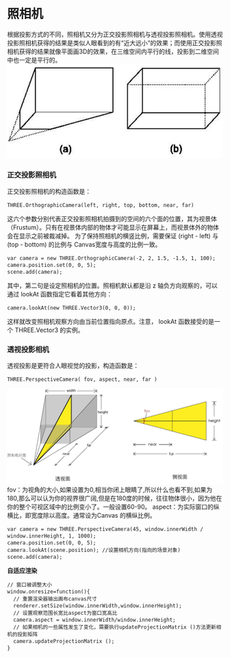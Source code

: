 照相机
===================
根据投影方式的不同，照相机又分为正交投影照相机与透视投影照相机。使用透视投影照相机获得的结果是类似人眼看到的有“近大远小”的效果；而使用正交投影照相机获得的结果就像平面画3D的效果，在三维空间内平行的线，投影到二维空间中也一定是平行的。
![](./相关文件/2.1.png)

###  正交投影照相机
正交投影照相机的构造函数是：

    THREE.OrthographicCamera(left, right, top, bottom, near, far)
这六个参数分别代表正交投影照相机拍摄到的空间的六个面的位置，其为视景体（Frustum）。只有在视景体内部的物体才可能显示在屏幕上，而视景体外的物体会在显示之前被裁减掉。
为了保持照相机的横竖比例，需要保证 (right - left) 与 (top - bottom) 的比例与 Canvas宽度与高度的比例一致。

    var camera = new THREE.OrthographicCamera(-2, 2, 1.5, -1.5, 1, 100);
    camera.position.set(0, 0, 5);
    scene.add(camera);
其中，第二句是设定照相机的位置。照相机默认都是沿 z 轴负方向观察的，可以通过 lookAt 函数指定它看着其他方向：

    camera.lookAt(new THREE.Vector3(0, 0, 0));
这样就改变照相机观察方向由当前位置指向原点。注意， lookAt 函数接受的是一个 THREE.Vector3 的实例。

###  透视投影相机
透视投影是更符合人眼视觉的投影，构造函数是：

    THREE.PerspectiveCamera( fov, aspect, near, far )
![](./相关文件/2.2.png)
fov：为视角的大小,如果设置为0,相当你闭上眼睛了,所以什么也看不到,如果为180,那么可以认为你的视界很广阔,但是在180度的时候，往往物体很小，因为他在你的整个可视区域中的比例变小了。一般设置60-90。
aspect：为实际窗口的纵横比，即宽度除以高度。通常设为Canvas 的横纵比例。

    var camera = new THREE.PerspectiveCamera(45, window.innerWidth / window.innerHeight, 1, 1000);
    camera.position.set(0, 0, 5);
    camera.lookAt(scene.position); //设置相机方向(指向的场景对象)
    scene.add(camera);
**自适应渲染**
```
// 窗口被调整大小
window.onresize=function(){
  // 重置渲染器输出画布canvas尺寸
  renderer.setSize(window.innerWidth,window.innerHeight);
  // 设置观察范围长宽比aspect为窗口宽高比
  camera.aspect = window.innerWidth/window.innerHeight;
  // 如果相机的一些属性发生了变化，需要执行updateProjectionMatrix ()方法更新相机的投影矩阵
  camera.updateProjectionMatrix ();
}
```
